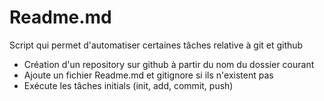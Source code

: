 # Readme.md
Script qui permet d'automatiser certaines tâches relative à git et github
- Création d'un repository sur github à partir du nom du dossier courant
- Ajoute un fichier Readme.md et gitignore si ils n'existent pas
- Exécute les tâches initials (init, add, commit, push)

